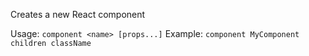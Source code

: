 Creates a new React component

Usage: `component <name> [props...]`
Example: `component MyComponent children className`
